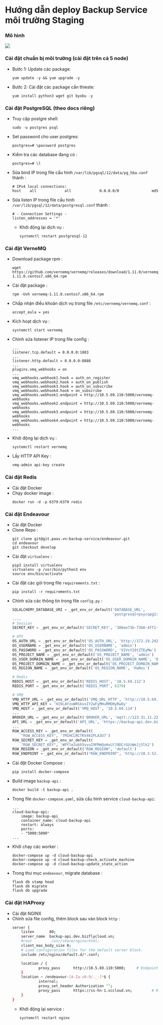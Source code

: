 # Hướng dẫn deploy Backup Service môi trường Staging
### **Mô hình**
<img src=https://i.imgur.com/p7zZwK6.png>

### **Cài đặt chuẩn bị môi trường (cài đặt trên cả 5 node)**
- Bước 1: Update các package:
    ```
    yum update -y && yum upgrade -y
    ```
- Bước 2: Cài đặt các package cần thieste:
    ```
    yum install python3 wget git byobu -y
    ```
### **Cài đặt PostgreSQL (theo docs riêng)**
- Truy cập postgre shell:
    ```
    sudo -u postgres psql
    ```
- Set password cho user postgres:
    ```
    postgres=# \password postgres
    ```
- Kiểm tra các database đang có :
    ```
    postgres=# \l
    ```
- Sửa bind IP trong file cấu hình `/var/lib/pgsql/12/data/pg_hba.conf` thành :
    ```
    # IPv4 local connections:
    host    all             all             0.0.0.0/0               md5
    ```
- Sửa listen IP trong file cấu hình `/var/lib/pgsql/12/data/postgresql.conf` thành :
    ```
    # - Connection Settings -
    listen_addresses = '*'
    ```
    - Khởi động lại dịch vụ :
        ```
        systemctl restart postgresql-12
        ```
### **Cài đặt VerneMQ**
- Download package rpm :
    ```
    wget https://github.com/vernemq/vernemq/releases/download/1.11.0/vernemq-1.11.0.centos7.x86_64.rpm
    ```
- Cài đặt package :
    ```
    rpm -Uvh vernemq-1.11.0.centos7.x86_64.rpm
    ```
- Chấp nhận điều khoản dịch vụ trong file `/etc/vernemq/vernemq.conf` :
    ```
    accept_eula = yes
    ```
- Kích hoạt dịch vụ :
    ```
    systemctl start vernemq
    ```
- Chỉnh sửa listener IP trong file config :
    ```
    ...
    listener.tcp.default = 0.0.0.0:1883
    ...
    listener.http.default = 0.0.0.0:8888
    ...
    plugins.vmq_webhooks = on
    ...
    vmq_webhooks.webhook1.hook = auth_on_register
    vmq_webhooks.webhook2.hook = auth_on_publish
    vmq_webhooks.webhook3.hook = auth_on_subscribe
    vmq_webhooks.webhook4.hook = on_subscribe
    vmq_webhooks.webhook1.endpoint = http://10.5.69.110:5000/vernemq-webhooks
    vmq_webhooks.webhook2.endpoint = http://10.5.69.110:5000/vernemq-webhooks
    vmq_webhooks.webhook3.endpoint = http://10.5.69.110:5000/vernemq-webhooks
    vmq_webhooks.webhook4.endpoint = http://10.5.69.110:5000/vernemq-webhooks
    ...
    ```
- Khởi động lại dịch vụ :
    ```
    systemctl restart vernemq
    ```
- Lấy HTTP API Key :
    ```
    vmq-admin api-key create
    ```
### **Cài đặt Redis**
- Cài đặt Docker
- Chạy docker image :
    ```
    docker run -d -p 6379:6379 redis
    ```
### **Cài đặt Endeavour**
- Cài đặt Docker
- Clone Repo :
    ```
    git clone git@git.paas.vn:backup-service/endeavour.git
    cd endeavour
    git checkout develop
    ```
- Cài đặt `virtualenv` :
    ```
    pip3 install virtualenv
    virtualenv -p /usr/bin/python3 env
    source env/bin/activate
    ```
- Cài đặt các gói trong file `requirements.txt` :
    ```
    pip install -r requirements.txt
    ```
- Chỉnh sửa các thông tin trong file `config.py` :
    ```py
    SQLALCHEMY_DATABASE_URI = _get_env_or_default('DATABASE_URL',
                                                  'postgresql+psycopg2://postgres:vccloud123@10.5.69.113:5432/postgres')
    ....
    # Session
    SECRET_KEY = _get_env_or_default('SECRET_KEY', '386ee73b-73b0-4ff1-9a64-6eff4e3fe03b')

    # OPS
    OS_AUTH_URL = _get_env_or_default('OS_AUTH_URL', 'http://172.19.242.10:5000/v3')
    OS_USERNAME = _get_env_or_default('OS_USERNAME', 'admin')
    OS_PASSWORD = _get_env_or_default('OS_PASSWORD', 'V2VsY29tZTEyMw')
    OS_PROJECT_NAME = _get_env_or_default('OS_PROJECT_NAME', 'admin')
    OS_USER_DOMAIN_NAME = _get_env_or_default('OS_USER_DOMAIN_NAME', 'Default')
    OS_PROJECT_DOMAIN_NAME = _get_env_or_default('OS_PROJECT_DOMAIN_NAME', 'Default')
    OS_REGION_NAME = _get_env_or_default('OS_REGION_NAME', 'HaNoi')

    # Redis
    REDIS_HOST = _get_env_or_default('REDIS_HOST', '10.5.69.112')
    REDIS_PORT = _get_env_or_default('REDIS_PORT', 6379)

    # VMQ
    VMQ_HTTP_URL = _get_env_or_default('VMQ_URL_HTTP', 'http://10.5.69.114:8888/api/v1/session/show')
    VMQ_HTTP_API_KEY = 'HI9LAYzuWRSkxxIY2wFyMHuRMDHyRwDy'
    VMQ_HOST = _get_env_or_default('VMQ_HOST', '10.5.69.114')
    ...
    BROKER_URL = _get_env_or_default('BROKER_URL', 'mqtt://123.31.11.223:1883')    # IP Pub VMQ
    API_URL = _get_env_or_default('API_URL', 'https://backup-api.dev.bizflycloud.vn')
    ...
    RGW_ACCESS_KEY = _get_env_or_default(
        "RGW_ACCESS_KEY", '7M1HCLRCTKV46IPLA3U7')
    RGW_SECRET_KEY = _get_env_or_default(
        "RGW_SECRET_KEY", 'WPYle2ubh5vvuI9FMmQoHvLFJ9DCrGUzWeJjSlk2')
    RGW_REGION = _get_env_or_default("RGW_REGION", 'default')
    RGW_ENDPOINT = _get_env_or_default("RGW_ENDPOINT", 'http://10.3.52.157')
    ```
- Cài đặt Docker Compose :
    ```
    pip install docker-compose
    ```
- Build image `backup-api` :
    ```
    docker build -t backup-api .
    ```
- Trong file `docker-compose.yaml`, sửa cấu hình service `cloud-backup-api`:
    ```
    ...
    cloud-backup-api:
        image: backup-api
        container_name: cloud-backup-api
        restart: always
        ports:
        - "5000:5000"
    ...
- Khởi chạy các worker :
    ```
    docker-compose up -d cloud-backup-api
    docker-compose up -d cloud-backup-check_activate_machine
    docker-compose up -d cloud-backup-update_state_action
    ```
- Trong thư mục `endeavour`, migrate database :
    ```
    flask db stamp head
    flask db migrate
    flask db upgrade
    ```
### **Cài đặt HAProxy**
- Cài đặt NGINX
- Chỉnh sửa file config, thêm block sau vào block `http` :
    ```sh
    server {
        listen       80;
        server_name  backup-api.dev.bizflycloud.vn;                           # IP Pub
        #root         /usr/share/nginx/html;
        client_max_body_size 0;
        # Load configuration files for the default server block.
        include /etc/nginx/default.d/*.conf;

        location / {
                proxy_pass      http://10.5.69.110:5000;     # Endpoint API
        }
        location ~ /endeavour-[A-Za-z0-9/._-]*$ {
                internal;
                proxy_set_header Authorization "";
                proxy_pass      https://ss-hn-1.vccloud.vn;         # RadosGW Endpoint
        }
    }
    ```
    - Khởi động lại service :
        ```
        systemctl restart nginx
        ```